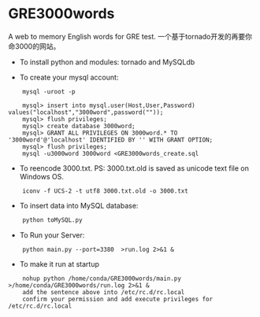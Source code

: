 # GRE3000words
A web to memory English words for GRE test. 一个基于tornado开发的再要你命3000的网站。

* To install python and modules: tornado and MySQLdb

* To create your mysql account:
```shell
    mysql -uroot -p
```
```mysql
    mysql> insert into mysql.user(Host,User,Password) values("localhost","3000word",password(""));
    mysql> flush privileges;
    mysql> create database 3000word;
    mysql> GRANT ALL PRIVILEGES ON 3000word.* TO '3000word'@'localhost' IDENTIFIED BY '' WITH GRANT OPTION;
    mysql> flush privileges;
    mysql -u3000word 3000word <GRE3000words_create.sql
```
* To reencode 3000.txt. PS: 3000.txt.old is saved as unicode text file on Windows OS.
```shell    
    iconv -f UCS-2 -t utf8 3000.txt.old -o 3000.txt
```
* To insert data into MySQL database:
```python    
    python toMySQL.py
```
* To Run your Server:
```shell    
    python main.py --port=3380  >run.log 2>&1 & 
``` 
* To make it run at startup
```
    nohup python /home/conda/GRE3000words/main.py >/home/conda/GRE3000words/run.log 2>&1 &
    add the sentence above into /etc/rc.d/rc.local 
    confirm your permission and add execute privileges for /etc/rc.d/rc.local

```